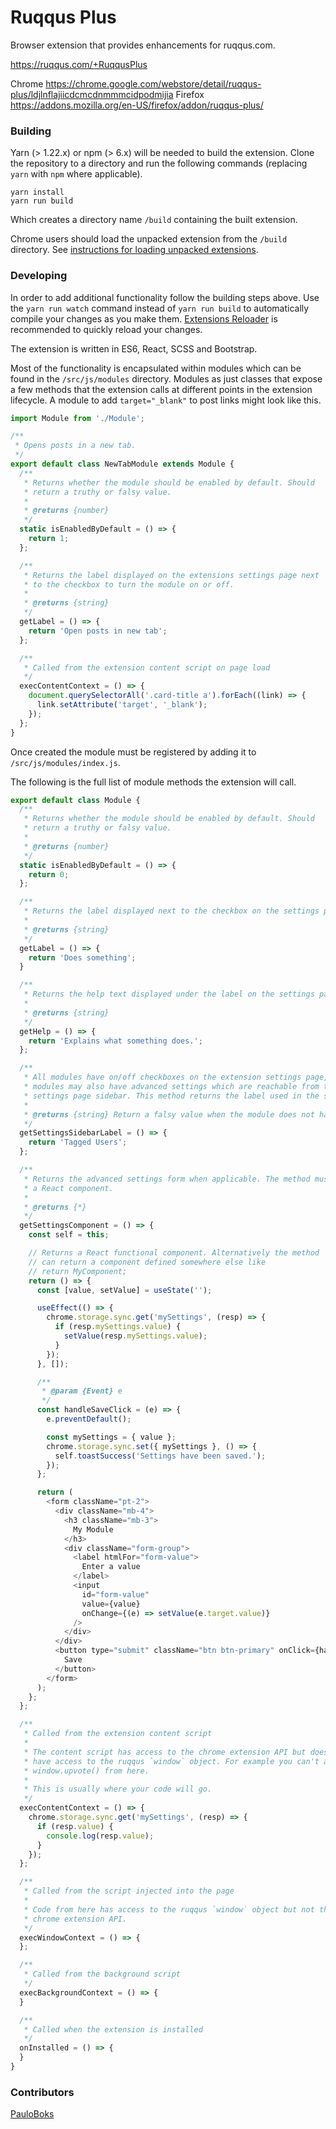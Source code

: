 Ruqqus Plus
===========
Browser extension that provides enhancements for ruqqus.com.

https://ruqqus.com/+RuqqusPlus

Chrome https://chrome.google.com/webstore/detail/ruqqus-plus/ldjlnflajiicdcmcdnmmmcidpodmijia
Firefox https://addons.mozilla.org/en-US/firefox/addon/ruqqus-plus/

### Building
Yarn (> 1.22.x) or npm (> 6.x) will be needed to build the extension. Clone the repository to a directory and run the following commands (replacing `yarn` with `npm` where applicable).

```
yarn install
yarn run build
```
Which creates a directory name `/build` containing the built extension.

Chrome users should load the unpacked extension from the `/build` directory. See [instructions for loading unpacked extensions](https://webkul.com/blog/how-to-install-the-unpacked-extension-in-chrome/).

### Developing
In order to add additional functionality follow the building steps above. Use the `yarn run watch` command instead of `yarn run build` to automatically compile your changes as you make them. [Extensions Reloader](https://chrome.google.com/webstore/detail/extensions-reloader/fimgfedafeadlieiabdeeaodndnlbhid) is recommended to quickly reload your changes.

The extension is written in ES6, React, SCSS and Bootstrap.

Most of the functionality is encapsulated within modules which can be found in the `/src/js/modules` directory. Modules as just classes that expose a few methods that the extension calls at different points in the extension lifecycle. A module to add `target="_blank"` to post links might look like this.

```js
import Module from './Module';

/**
 * Opens posts in a new tab.
 */
export default class NewTabModule extends Module {
  /**
   * Returns whether the module should be enabled by default. Should
   * return a truthy or falsy value.
   *
   * @returns {number}
   */
  static isEnabledByDefault = () => {
    return 1;
  };

  /**
   * Returns the label displayed on the extensions settings page next
   * to the checkbox to turn the module on or off.
   *
   * @returns {string}
   */
  getLabel = () => {
    return 'Open posts in new tab';
  };

  /**
   * Called from the extension content script on page load
   */
  execContentContext = () => {
    document.querySelectorAll('.card-title a').forEach((link) => {
      link.setAttribute('target', '_blank');
    });
  };
}
```

Once created the module must be registered by adding it to `/src/js/modules/index.js`.

The following is the full list of module methods the extension will call.

```js
export default class Module {
  /**
   * Returns whether the module should be enabled by default. Should
   * return a truthy or falsy value.
   *
   * @returns {number}
   */
  static isEnabledByDefault = () => {
    return 0;
  };

  /**
   * Returns the label displayed next to the checkbox on the settings page
   *
   * @returns {string}
   */
  getLabel = () => {
    return 'Does something';
  }

  /**
   * Returns the help text displayed under the label on the settings page
   *
   * @returns {string}
   */
  getHelp = () => {
    return 'Explains what something does.';
  };

  /**
   * All modules have on/off checkboxes on the extension settings page, but
   * modules may also have advanced settings which are reachable from the
   * settings page sidebar. This method returns the label used in the sidebar.
   *
   * @returns {string} Return a falsy value when the module does not have settings
   */
  getSettingsSidebarLabel = () => {
    return 'Tagged Users';
  };

  /**
   * Returns the advanced settings form when applicable. The method must return
   * a React component.
   *
   * @returns {*}
   */
  getSettingsComponent = () => {
    const self = this;

    // Returns a React functional component. Alternatively the method
    // can return a component defined somewhere else like
    // return MyComponent;
    return () => {
      const [value, setValue] = useState('');

      useEffect(() => {
        chrome.storage.sync.get('mySettings', (resp) => {
          if (resp.mySettings.value) {
            setValue(resp.mySettings.value);
          }
        });
      }, []);

      /**
       * @param {Event} e
       */
      const handleSaveClick = (e) => {
        e.preventDefault();

        const mySettings = { value };
        chrome.storage.sync.set({ mySettings }, () => {
          self.toastSuccess('Settings have been saved.');
        });
      };

      return (
        <form className="pt-2">
          <div className="mb-4">
            <h3 className="mb-3">
              My Module
            </h3>
            <div className="form-group">
              <label htmlFor="form-value">
                Enter a value
              </label>
              <input
                id="form-value"
                value={value}
                onChange={(e) => setValue(e.target.value)}
              />
            </div>
          </div>
          <button type="submit" className="btn btn-primary" onClick={handleSaveClick}>
            Save
          </button>
        </form>
      );
    };
  };

  /**
   * Called from the extension content script
   *
   * The content script has access to the chrome extension API but does not
   * have access to the ruqqus `window` object. For example you can't access
   * window.upvote() from here.
   *
   * This is usually where your code will go.
   */
  execContentContext = () => {
    chrome.storage.sync.get('mySettings', (resp) => {
      if (resp.value) {
        console.log(resp.value);
      }
    });
  };

  /**
   * Called from the script injected into the page
   *
   * Code from here has access to the ruqqus `window` object but not the
   * chrome extension API.
   */
  execWindowContext = () => {
  };

  /**
   * Called from the background script
   */
  execBackgroundContext = () => {
  }

  /**
   * Called when the extension is installed
   */
  onInstalled = () => {
  }
}
```

### Contributors
[PauloBoks](https://github.com/PauloBoks)

